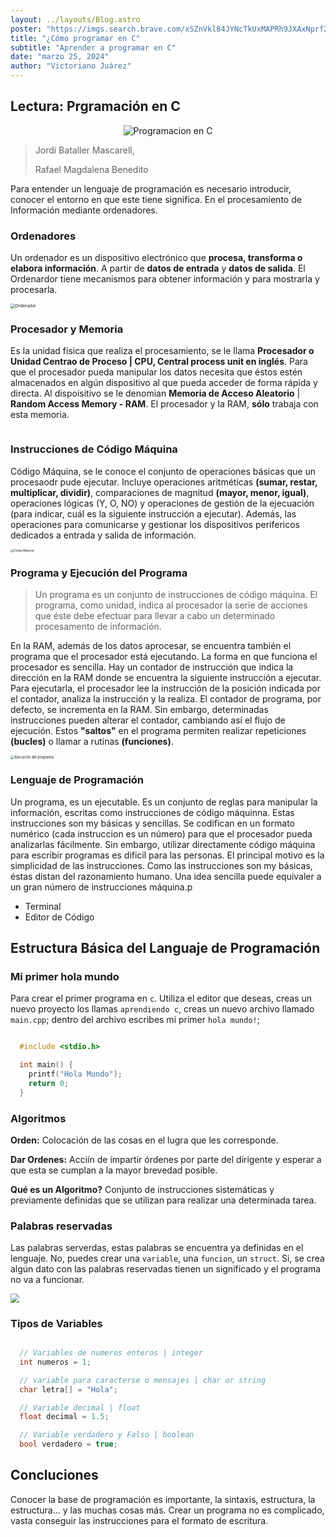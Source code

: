 ```yaml
---
layout: ../layouts/Blog.astro
poster: "https://imgs.search.brave.com/xSZnVkl84JYNcTkUxMAPRh9JXAxNprf2MdvAqhwWTtU/rs:fit:860:0:0/g:ce/aHR0cHM6Ly93YWxs/cGFwZXJjYXZlLmNv/bS93cC93cDMyOTUy/NTIuanBn"
title: "¿Cómo programar en C"
subtitle: "Aprender a programar en C"
date: "marzo 25, 2024"
author: "Victoriano Juárez"
---
```


## Lectura: Prgramaci&oacute;n en C

<div align="center">
<img title="Programacion en C" src="https://mx.all.biz/img/mx/catalog/32273.jpeg" alt="Programacion en C" style="zoom: 100%;" />
</div>

> Jordi Bataller Mascarell, 
> 
> Rafael Magdalena Benedito

Para entender un lenguaje de programación es necesario introducir, conocer el entorno en que este tiene significa. En el procesamiento de Información mediante ordenadores.

### Ordenadores

Un ordenador es un dispositivo electrónico que **procesa, transforma o elabora información**. A partir de **datos de entrada** y **datos de salida**.
El Ordenardor tiene mecanismos para obtener información y para mostrarla y procesarla.

<img title="" src="https://images.unsplash.com/photo-1598986646512-9330bcc4c0dc?w=500&auto=format&fit=crop&q=60&ixlib=rb-4.0.3&ixid=M3wxMjA3fDB8MHxzZWFyY2h8M3x8Y29wdXRhZG9yYXN8ZW58MHx8MHx8fDA%3D" alt="Ordenador" style="zoom:47%;" >

### Procesador y Memoria

Es la unidad física que realiza el procesamiento, se le llama **Procesador o Unidad Centrao de Proceso  | __CPU, Central process unit en inglés__**. Para que el procesador pueda manipular los datos necesita que éstos estén almacenados en algún dispositivo al que pueda acceder de forma rápida y directa. Al dispoisitivo se le denomian **Memoria de Acceso Aleatorio** | **Random Access Memory - RAM**. El procesador y la RAM, **sólo** trabaja con esta memoria.

<img title="" src="https://images.unsplash.com/photo-1627281795244-0f5db916344a?w=500&auto=format&fit=crop&q=60&ixlib=rb-4.0.3&ixid=M3wxMjA3fDB8MHxzZWFyY2h8MTZ8fGNwdSUyMGFuZCUyMHJhbXxlbnwwfHwwfHx8MA%3D%3D" alt="" style="zoom:57%;">

### Instrucciones de Código Máquina

Código Máquina, se le conoce el conjunto de operaciones básicas que un procesaodr pude ejecutar. Incluye operaciones aritméticas **(sumar, restar, multiplicar, dividir)**, comparaciones de magnitud **(mayor, menor, igual)**, operaciones lógicas (Y, O, NO) y operaciones de gestión de la ejecuación (para indicar, cuál es la siguiente instrucción a ejecutar). Además, las operaciones para comunicarse y gestionar los dispositivos perifericos dedicados a entrada y salida de información.

<img title="" src="https://images.unsplash.com/photo-1558986377-c44f6a2b50f0?q=80&w=987&auto=format&fit=crop&ixlib=rb-4.0.3&ixid=M3wxMjA3fDB8MHxwaG90by1wYWdlfHx8fGVufDB8fHx8fA%3D%3D" alt="Código Máquina" style="zoom:30%;">

### Programa y Ejecución del Programa

> Un programa es un conjunto de instrucciones de código máquina. El programa, como unidad, indica al procesador la serie de acciones que éste debe efectuar para llevar a cabo un determinado procesamento de información.

En la RAM, además de los datos aprocesar, se encuentra también el programa que el procesador está ejecutando. La forma en que funciona el procesador es sencilla. Hay un contador de instrucción que indica la dirección en la RAM donde se encuentra la siguiente instrucción a ejecutar. Para ejecutarla, el procesador lee la instrucción de la posición indicada por el contador, analiza la instrucción y la realiza. El contador de programa, por defecto, se incrementa en la RAM. Sin embargo, determinadas instrucciones pueden alterar el contador, cambiando así el flujo de ejecución. Estos **"saltos"** en el programa permiten realizar repeticiones **(bucles)**  o llamar a rutinas **(funciones)**.

<img title="" src="https://images.unsplash.com/photo-1608742213509-815b97c30b36?q=80&w=1170&auto=format&fit=crop&ixlib=rb-4.0.3&ixid=M3wxMjA3fDB8MHxwaG90by1wYWdlfHx8fGVufDB8fHx8fA%3D%3D" alt="Ejecución del programa" style="zoom: 40%;">

### Lenguaje de Programaci&oacute;n

Un programa, es un ejecutable. Es un conjunto de reglas para manipular la información, escritas como instrucciones de código máquinna. Estas instrucciones son my básicas y sencillas. Se codifican en un formato numérico (cada instruccion es un número) para que el procesador pueda analizarlas fácilmente. Sin embargo, utilizar directamente código máquina para escribir programas es dificil para las personas. El principal motivo es la simplicidad de las instrucciones. Como las instrucciones son my básicas, éstas distan del razonamiento humano. Una idea sencilla puede equivaler a un gran número de instrucciones máquina.p

- Terminal
- Editor de Código

## Estructura B&aacute;sica del Languaje de Programaci&oacute;n

### Mi primer hola mundo

Para crear el primer programa en `c`. Utiliza el editor que deseas, creas un nuevo proyecto los llamas `aprendiendo c`, creas un nuevo archivo llamado `main.cpp`; dentro del archivo escribes mi primer `hola mundo!`;

```c

  #include <stdio.h>

  int main() {
    printf("Hola Mundo");
    return 0;
  }


```


### Algoritmos

**Orden:** Colocaci&oacute;n de las cosas en el lugra que les corresponde.

**Dar Ordenes:** Acci&iacute;n de impartir &oacute;rdenes por parte del dirigente y esperar a que esta se cumplan a la mayor brevedad posible.

**Qu&eacute; es un Algoritmo?** Conjunto de instrucciones sistem&aacute;ticas y previamente definidas que se utilizan para realizar una determinada tarea.


### Palabras reservadas

Las palabras serverdas, estas palabras se encuentra ya definidas en el lenguaje. No, puedes crear una `variable`, una `funcion`, un `struct`. Si, se crea alg&uacute;n dato con las palabras reservadas tienen un significado y el programa no va a funcionar.

<img src="http://uia-programacion1.weebly.com/uploads/5/4/6/5/54653763/_3704320_orig.jpg" style="zoom:90%" />

### Tipos de Variables

```c

  // Variables de numeros enteros | integer
  int numeros = 1;

  // variable para caracterse o mensajes | char or string
  char letra[] = "Hola";

  // Variable decimal | float
  float decimal = 1.5;

  // Variable verdadero y Falso | boolean
  bool verdadero = true;  


```


## Concluciones

Conocer la base de programación es importante, la sintaxis, estructura, la estructura... y las muchas cosas más. Crear un programa no es complicado, vasta conseguir las instrucciones para el formato de escritura.


